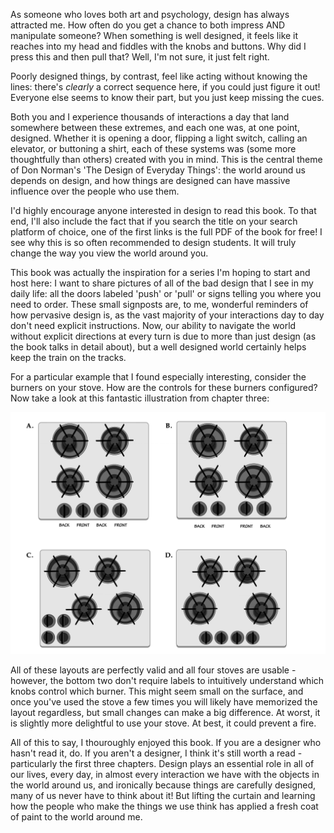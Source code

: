As someone who loves both art and psychology, design has always attracted me. How often do you get a chance to both impress AND manipulate someone? When something is well designed, it feels like it reaches into my head and fiddles with the knobs and buttons. Why did I press this and then pull that? Well, I'm not sure, it just felt right.

Poorly designed things, by contrast, feel like acting without knowing the lines: there's _clearly_ a correct sequence here, if you could just figure it out! Everyone else seems to know their part, but you just keep missing the cues.

Both you and I experience thousands of interactions a day that land somewhere between these extremes, and each one was, at one point, designed. Whether it is opening a door, flipping a light switch, calling an elevator, or buttoning a shirt, each of these systems was (some more thoughtfully than others) created with you in mind. This is the central theme of Don Norman's 'The Design of Everyday Things': the world around us depends on design, and how things are designed can have massive influence over the people who use them.

I'd highly encourage anyone interested in design to read this book. To that end, I'll also include the fact that if you search the title on your search platform of choice, one of the first links is the full PDF of the book for free! I see why this is so often recommended to design students. It will truly change the way you view the world around you.

This book was actually the inspiration for a series I'm hoping to start and host here: I want to share pictures of all of the bad design that I see in my daily life: all the doors labeled 'push' or 'pull' or signs telling you where you need to order. These small signposts are, to me, wonderful reminders of how pervasive design is, as the vast majority of your interactions day to day don't need explicit instructions. Now, our ability to navigate the world without explicit directions at every turn is due to more than just design (as the book talks in detail about), but a well designed world certainly helps keep the train on the tracks.

For a particular example that I found especially interesting, consider the burners on your stove. How are the controls for these burners configured? Now take a look at this fantastic illustration from chapter three:

![Four stove top layouts with burner controls in different configurations|568x232](/src/assets//burners.png)

All of these layouts are perfectly valid and all four stoves are usable - however, the bottom two don't require labels to intuitively understand which knobs control which burner. This might seem small on the surface, and once you've used the stove a few times you will likely have memorized the layout regardless, but small changes can make a big difference. At worst, it is slightly more delightful to use your stove. At best, it could prevent a fire.

All of this to say, I thouroughly enjoyed this book. If you are a designer who hasn't read it, do. If you aren't a designer, I think it's still worth a read - particularly the first three chapters. Design plays an essential role in all of our lives, every day, in almost every interaction we have with the objects in the world around us, and ironically because things are carefully designed, many of us never have to think about it! But lifting the curtain and learning how the people who make the things we use think has applied a fresh coat of paint to the world around me.
